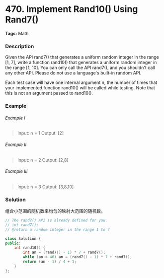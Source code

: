 # 470. Implement Rand10() Using Rand7()

**Tags:** Math

### Description

Given the API rand7() that generates a uniform random integer in the range [1, 7], write a function rand10() that generates a uniform random integer in the range [1, 10]. You can only call the API rand7(), and you shouldn't call any other API. Please do not use a language's built-in random API.

Each test case will have one internal argument n, the number of times that your implemented function rand10() will be called while testing. Note that this is not an argument passed to rand10().

### Example 

###### Example I

> Input: n = 1
> Output: [2]

###### Example II

> Input: n = 2
> Output: [2,8]

###### Example III

> Input: n = 3
> Output: [3,8,10]

### Solution

组合小范围的随机数来均匀的映射大范围的随机数。

```c++
// The rand7() API is already defined for you.
// int rand7();
// @return a random integer in the range 1 to 7

class Solution {
public:
    int rand10() {
        int an = (rand7() - 1) * 7 + rand7();
        while (an > 40) an = (rand7() - 1) * 7 + rand7();
        return (an - 1) / 4 + 1;
    }
};
```

